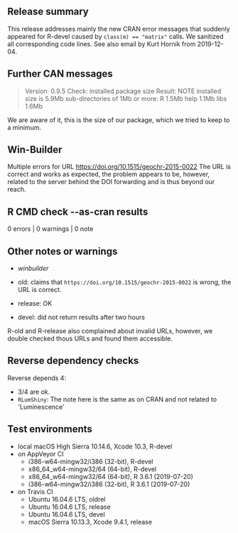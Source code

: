 ## Release summary

This release addresses mainly the new CRAN error messages that suddenly appeared for R-devel
caused by `class(m) == "matrix"` calls. We sanitized all corresponding code lines. 
See also email by Kurt Hornik from 2019-12-04.

## Further CAN messages

> Version: 0.9.5 
> Check: installed package size 
> Result: NOTE 
>     installed size is 5.9Mb
>     sub-directories of 1Mb or more:
>     R 1.5Mb
>     help 1.1Mb
>     libs 1.6Mb 

We are aware of it, this is the size of our package, which we tried to keep to a minimum. 

## Win-Builder

Multiple errors for URL https://doi.org/10.1515/geochr-2015-0022
The URL is correct and works as expected, the problem appears to be, however, 
related to the server behind the DOI forwarding and is thus beyond our reach. 

## R CMD check --as-cran results

0 errors | 0 warnings | 0 note

## Other notes or warnings

* *winbuilder* 

* old: claims that `https://doi.org/10.1515/geochr-2015-0022` is wrong, the URL is correct.
* release: OK
* devel: did not return results after two hours

R-old and R-release also complained about invalid URLs, however, we double 
checked thous URLs and found them accessible. 

## Reverse dependency checks

Reverse depends 4: 

* 3/4 are ok. 
* `RLumShiny`: The note here is the same as on CRAN and not related to 'Luminescence'

## Test environments
* local macOS High Sierra 10.14.6, Xcode 10.3, R-devel
* on AppVeyor CI
    * i386-w64-mingw32/i386 (32-bit), R-devel
    * x86_64_w64-mingw32/64 (64-bit), R-devel
    * x86_64_w64-mingw32/64 (64-bit), R 3.6.1 (2019-07-20)
    * i386-w64-mingw32/i386 (32-bit), R 3.6.1 (2019-07-20)
* on Travis CI
    * Ubuntu 16.04.6 LTS, oldrel
    * Ubuntu 16.04.6 LTS, release
    * Ubuntu 16.04.6 LTS, devel
    * macOS Sierra 10.13.3, Xcode 9.4.1, release
